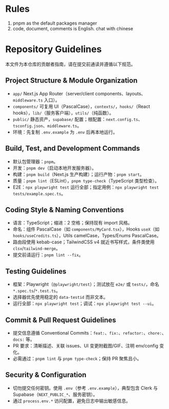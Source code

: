 # Rules
1. pnpm as the default packages manager
2. code, document, comments is English. chat with chinese


# Repository Guidelines

本文件为本仓库的贡献者指南，请在提交前通读并遵循以下规范。

## Project Structure & Module Organization
- `app/` Next.js App Router（server/client components、layouts、`middleware.ts` 入口）。
- `components/` 可复用 UI（PascalCase），`contexts/`，`hooks/`（React hooks），`lib/`（服务客户端），`utils/`（纯函数）。
- `public/` 静态资产，`supabase/` 配置；根配置：`next.config.ts`、`tsconfig.json`、`middleware.ts`。
- 环境：先复制 `.env.example` 为 `.env` 后再本地运行。

## Build, Test, and Development Commands
- 默认包管理器：`pnpm`。
- 开发：`pnpm dev`（启动本地开发服务器）。
- 构建：`pnpm build`（Next.js 生产构建）；运行产物：`pnpm start`。
- 质量：`pnpm lint`（ESLint），`pnpm type-check`（TypeScript 类型检查）。
- E2E：`npx playwright test` 运行全部；指定用例：`npx playwright test tests/example.spec.ts`。

## Coding Style & Naming Conventions
- 语言：TypeScript；缩进：2 空格；保持现有 import 风格。
- 命名：组件 PascalCase（如 `components/MyCard.tsx`），Hooks `useX`（如 `hooks/useCredits.ts`），Utils camelCase，Types/Enums PascalCase。
- 路由段使用 kebab-case；TailwindCSS v4 就近书写样式，条件类使用 `clsx`/`tailwind-merge`。
- 提交前请运行：`pnpm lint --fix`。

## Testing Guidelines
- 框架：Playwright（`@playwright/test`）；测试放在 `e2e/` 或 `tests/`，命名 `*.spec.ts`/`*.test.ts`。
- 选择器优先使用稳定的 `data-testid` 而非文本。
- 运行全部：`npx playwright test`；调试：`npx playwright test --ui`。

## Commit & Pull Request Guidelines
- 提交信息遵循 Conventional Commits：`feat:`、`fix:`、`refactor:`、`chore:`、`docs:` 等。
- PR 要求：清晰描述、关联 issues、UI 变更附截图/GIF、注明 env/config 变化。
- 必需通过：`pnpm lint` 与 `pnpm type-check`；保持 PR 聚焦且小。

## Security & Configuration
- 切勿提交任何密钥。使用 `.env`（参考 `.env.example`），典型包含 Clerk 与 Supabase（`NEXT_PUBLIC_*`、服务密钥）。
- 通过 `process.env.*` 访问配置，避免日志中输出敏感信息。

